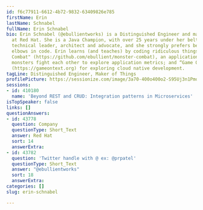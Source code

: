 ```yaml
---
id: f6c77911-6612-4b72-9832-63409826e785
firstName: Erin
lastName: Schnabel
fullName: Erin Schnabel
bio: Erin Schnabel (@ebullientworks) is a Distinguished Engineer and maker of things
  at Red Hat. She is a Java Champion, with over 25 years under her belt as a developer,
  technical leader, architect and advocate, and she strongly prefers being up to her
  elbows in code. Erin learns (and teaches) by coding ridiculous things, like "Monster
  Combat" (https://github.com/ebullient/monster-combat), an application that makes
  monsters fight each other to explore application metrics; and “Game On! Text Adventure”
  (https://gameontext.org) for exploring cloud native development.
tagLine: Distinguished Engineer, Maker of Things
profilePicture: https://sessionize.com/image/3a70-400o400o2-S95Uj3n1PmqQz5PprpDvXn.jpg
sessions:
- id: 410180
  name: 'Beyond REST and CRUD: Integration patterns in Microservices'
isTopSpeaker: false
links: []
questionAnswers:
- id: 43778
  question: Company
  questionType: Short_Text
  answer: Red Hat
  sort: 14
  answerExtra: 
- id: 43782
  question: 'Twitter handle with @ ex: @prpatel'
  questionType: Short_Text
  answer: "@ebullientworks"
  sort: 18
  answerExtra: 
categories: []
slug: erin-schnabel

---
```

